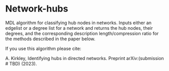 # Network-hubs
MDL algorithm for classifying hub nodes in networks. Inputs either an edgelist or a degree list for a network and returns the hub nodes, their degrees, and the corresponding description length/compression ratio for the methods described in the paper below.

If you use this algorithm please cite:

A. Kirkley, Identifying hubs in directed networks. Preprint arXiv:(submission # TBD) (2023).
